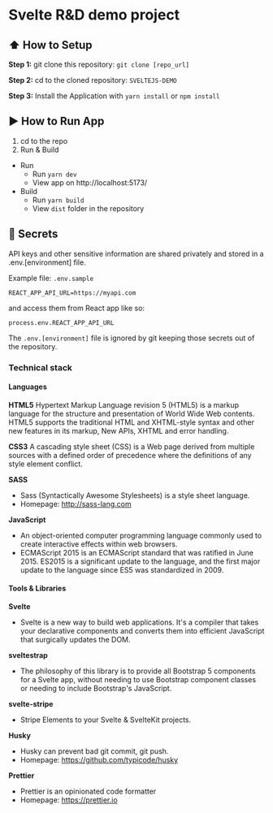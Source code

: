 #  Svelte R&D demo project
## :arrow_up: How to Setup

**Step 1:** git clone this repository: `git clone [repo_url]`

**Step 2:** cd to the cloned repository: `SVELTEJS-DEMO`

**Step 3:** Install the Application with `yarn install` or `npm install`

## :arrow_forward: How to Run App

1. cd to the repo
2. Run & Build
  * Run
    * Run `yarn dev`
    * View app on http://localhost:5173/
  * Build
    * Run `yarn build`
    * View `dist` folder in the repository
## :closed_lock_with_key: Secrets

API keys and other sensitive information are shared privately and stored in a .env.[environment] file.

Example file: `.env.sample`
```
REACT_APP_API_URL=https://myapi.com
```

and access them from React app like so:

```
process.env.REACT_APP_API_URL
```

The `.env.[environment]` file is ignored by git keeping those secrets out of the repository.

### Technical stack

#### Languages

**HTML5**
Hypertext Markup Language revision 5 (HTML5) is a markup language for the structure and presentation of World Wide Web contents. HTML5 supports the traditional HTML and XHTML-style syntax and other new features in its markup, New APIs, XHTML and error handling.

**CSS3**
A cascading style sheet (CSS) is a Web page derived from multiple sources with a defined order of precedence where the definitions of any style element conflict.

**SASS**
- Sass (Syntactically Awesome Stylesheets) is a style sheet language.
- Homepage: http://sass-lang.com

**JavaScript**
- An object-oriented computer programming language commonly used to create interactive effects within web browsers.
- ECMAScript 2015 is an ECMAScript standard that was ratified in June 2015. ES2015 is a significant update to the language, and the first major update to the language since ES5 was standardized in 2009.

#### Tools & Libraries

**Svelte**
- Svelte is a new way to build web applications. It's a compiler that takes your declarative components and converts them into efficient JavaScript that surgically updates the DOM.

**sveltestrap**
- The philosophy of this library is to provide all Bootstrap 5 components for a Svelte app, without needing to use Bootstrap component classes or needing to include Bootstrap's JavaScript.

**svelte-stripe**
- Stripe Elements to your Svelte & SvelteKit projects.

**Husky**
- Husky can prevent bad git commit, git push.
- Homepage: https://github.com/typicode/husky

**Prettier**
- Prettier is an opinionated code formatter
- Homepage: https://prettier.io